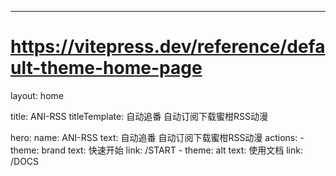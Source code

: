 ---
# https://vitepress.dev/reference/default-theme-home-page
layout: home

title: ANI-RSS
titleTemplate: 自动追番 自动订阅下载蜜柑RSS动漫

hero:
  name: ANI-RSS
  text: 自动追番 自动订阅下载蜜柑RSS动漫
  actions:
    - theme: brand 
      text: 快速开始
      link: /START
    - theme: alt
      text: 使用文档
      link: /DOCS
